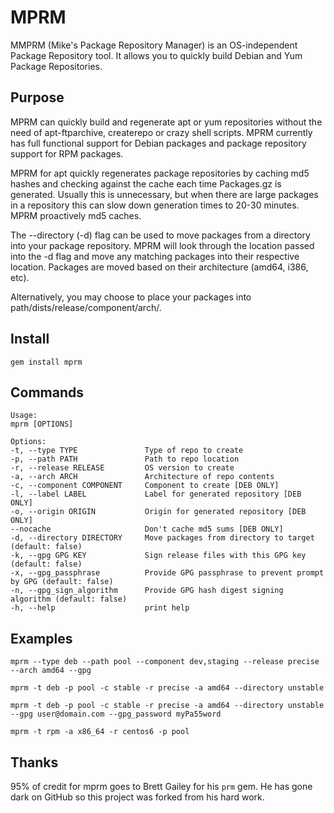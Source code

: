 # MPRM

MMPRM (Mike's Package Repository Manager) is an OS-independent Package Repository tool.
It allows you to quickly build Debian and Yum Package Repositories.

## Purpose

MPRM can quickly build and regenerate apt or yum repositories without the need of apt-ftparchive, createrepo or crazy shell scripts.
MPRM currently has full functional support for Debian packages and package repository support for RPM packages.

MPRM for apt quickly regenerates package repositories by caching md5 hashes and checking against the cache each time Packages.gz is generated.
Usually this is unnecessary, but when there are large packages in a repository this can slow down generation times to 20-30 minutes.
MPRM proactively md5 caches.

The --directory (-d) flag can be used to move packages from a directory into your package repository.
 MPRM will look through the location passed into the -d flag and move any matching packages into their respective location.
Packages are moved based on their architecture (amd64, i386, etc).

Alternatively, you may choose to place your packages into path/dists/release/component/arch/.

## Install

```
gem install mprm
```

## Commands


```
Usage:
mprm [OPTIONS]

Options:
-t, --type TYPE               Type of repo to create
-p, --path PATH               Path to repo location
-r, --release RELEASE         OS version to create
-a, --arch ARCH               Architecture of repo contents
-c, --component COMPONENT     Component to create [DEB ONLY]
-l, --label LABEL             Label for generated repository [DEB ONLY]
-o, --origin ORIGIN           Origin for generated repository [DEB ONLY]
--nocache                     Don't cache md5 sums [DEB ONLY]
-d, --directory DIRECTORY     Move packages from directory to target (default: false)
-k, --gpg GPG KEY             Sign release files with this GPG key (default: false)
-x, --gpg_passphrase          Provide GPG passphrase to prevent prompt by GPG (default: false)
-n, --gpg_sign_algorithm      Provide GPG hash digest signing algorithm (default: false)
-h, --help                    print help
```

## Examples

```
mprm --type deb --path pool --component dev,staging --release precise --arch amd64 --gpg

mprm -t deb -p pool -c stable -r precise -a amd64 --directory unstable

mprm -t deb -p pool -c stable -r precise -a amd64 --directory unstable --gpg user@domain.com --gpg_password myPa55word

mprm -t rpm -a x86_64 -r centos6 -p pool
```

## Thanks

95% of credit for mprm goes to Brett Gailey for his `prm` gem.  He has
gone dark on GitHub so this project was forked from his hard work.
